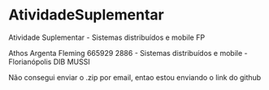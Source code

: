 # AtividadeSuplementar
Atividade Suplementar - Sistemas distribuídos e mobile FP

Athos Argenta Fleming
665929
2886 - Sistemas distribuídos e mobile - Florianópolis DIB MUSSI

Não consegui enviar o .zip por email, entao estou enviando o link do github
